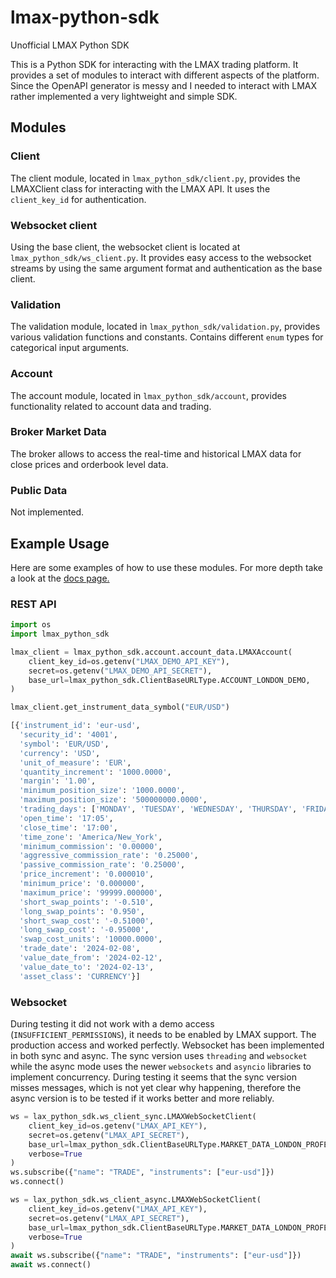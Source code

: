 # lmax-python-sdk
Unofficial LMAX Python SDK

This is a Python SDK for interacting with the LMAX trading platform. It provides a set of modules to interact with different aspects of the platform. Since the OpenAPI generator is messy and I needed to interact with LMAX rather implemented a very lightweight and simple SDK.

## Modules
### Client
The client module, located in `lmax_python_sdk/client.py`, provides the LMAXClient class for interacting with the LMAX API. It uses the `client_key_id` for authentication.

### Websocket client
Using the base client, the websocket client is located at `lmax_python_sdk/ws_client.py`. It provides easy access to the websocket streams by using the same argument format and authentication as the base client. 

### Validation
The validation module, located in `lmax_python_sdk/validation.py`, provides various validation functions and constants. Contains different `enum` types for categorical input arguments.

### Account
The account module, located in `lmax_python_sdk/account`, provides functionality related to account data and trading.

### Broker Market Data
The broker allows to access the real-time and historical LMAX data for close prices and orderbook level data.

### Public Data
Not implemented.

## Example Usage
Here are some examples of how to use these modules. For more depth take a look at the [docs page.](https://adradr.github.io/lmax-python-sdk/)

### REST API
```python
import os
import lmax_python_sdk

lmax_client = lmax_python_sdk.account.account_data.LMAXAccount(
    client_key_id=os.getenv("LMAX_DEMO_API_KEY"),
    secret=os.getenv("LMAX_DEMO_API_SECRET"),
    base_url=lmax_python_sdk.ClientBaseURLType.ACCOUNT_LONDON_DEMO,
)

lmax_client.get_instrument_data_symbol("EUR/USD")

[{'instrument_id': 'eur-usd',
  'security_id': '4001',
  'symbol': 'EUR/USD',
  'currency': 'USD',
  'unit_of_measure': 'EUR',
  'quantity_increment': '1000.0000',
  'margin': '1.00',
  'minimum_position_size': '1000.0000',
  'maximum_position_size': '500000000.0000',
  'trading_days': ['MONDAY', 'TUESDAY', 'WEDNESDAY', 'THURSDAY', 'FRIDAY'],
  'open_time': '17:05',
  'close_time': '17:00',
  'time_zone': 'America/New_York',
  'minimum_commission': '0.00000',
  'aggressive_commission_rate': '0.25000',
  'passive_commission_rate': '0.25000',
  'price_increment': '0.000010',
  'minimum_price': '0.000000',
  'maximum_price': '99999.000000',
  'short_swap_points': '-0.510',
  'long_swap_points': '0.950',
  'short_swap_cost': '-0.51000',
  'long_swap_cost': '-0.95000',
  'swap_cost_units': '10000.0000',
  'trade_date': '2024-02-08',
  'value_date_from': '2024-02-12',
  'value_date_to': '2024-02-13',
  'asset_class': 'CURRENCY'}]
```

### Websocket
During testing it did not work with a demo access (`INSUFFICIENT_PERMISSIONS`), it needs to be enabled by LMAX support. The production access and worked perfectly.
Websocket has been implemented in both sync and async. The sync version uses `threading` and `websocket` while the async mode uses the newer `websockets` and `asyncio` libraries to implement concurrency. During testing it seems that the sync version misses messages, which is not yet clear why happening, therefore the async version is to be tested if it works better and more reliably. 

```python
ws = lax_python_sdk.ws_client_sync.LMAXWebSocketClient(
    client_key_id=os.getenv("LMAX_API_KEY"),
    secret=os.getenv("LMAX_API_SECRET"),
    base_url=lmax_python_sdk.ClientBaseURLType.MARKET_DATA_LONDON_PROFESSIONAL,
    verbose=True
)
ws.subscribe({"name": "TRADE", "instruments": ["eur-usd"]})
ws.connect()
```


```python
ws = lax_python_sdk.ws_client_async.LMAXWebSocketClient(
    client_key_id=os.getenv("LMAX_API_KEY"),
    secret=os.getenv("LMAX_API_SECRET"),
    base_url=lmax_python_sdk.ClientBaseURLType.MARKET_DATA_LONDON_PROFESSIONAL,
    verbose=True
)
await ws.subscribe({"name": "TRADE", "instruments": ["eur-usd"]})
await ws.connect()
```

